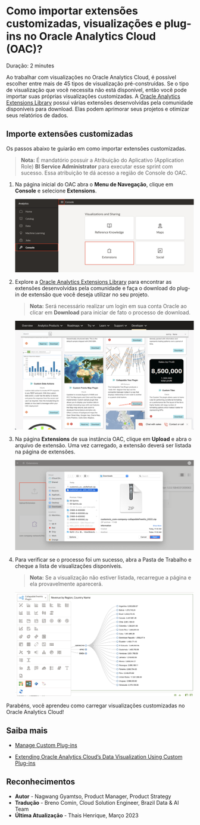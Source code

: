 # Como importar extensões customizadas, visualizações e plug-ins no Oracle Analytics Cloud (OAC)?

Duração: 2 minutes

Ao trabalhar com visualizações no Oracle Analytics Cloud, é possível escolher entre mais de 45 tipos de visualização pré-construídas. Se o tipo de visualização que você necessita não está disponível, então você pode importar suas próprias visualizações customizadas. A [Oracle Analytics Extensions Library](https://www.oracle.com/business-analytics/data-visualization/extensions/) possui várias extensões desenvolvidas pela comunidade disponíveis para download. Elas podem aprimorar seus projetos e otimizar seus relatórios de dados.

## Importe extensões customizadas
Os passos abaixo te guiarão em como importar extensões customizadas.

>**Nota:** É mandatório possuir a Atribuição do Aplicativo (Application Role) **BI Service Administrator** para executar esse sprint com sucesso. Essa atribuição te dá acesso a região de Console do OAC.

1. Na página inicial do OAC abra o **Menu de Navegação**, clique em **Console** e selecione **Extensions**.

    ![Console extensions](images/console-extension.png)

2. Explore a [Oracle Analytics Extensions Library](https://www.oracle.com/business-analytics/data-visualization/extensions/) para encontrar as extensões desenvolvidas pela comunidade e faça o download do plug-in de extensão que você deseja utilizar no seu projeto.
    >**Nota:** Será necessário realizar um login em sua conta Oracle ao clicar em **Download** para iniciar de fato o processo de download.

    ![Download](images/download-extension.png)

3. Na página **Extensions** de sua instância OAC, clique em **Upload**  e abra o arquivo de extensão. Uma vez carregado, a extensão deverá ser listada na página de extensões.

    ![Upload extension](images/upload-extension.png)

4. Para verificar se o processo foi um sucesso, abra a Pasta de Trabalho e cheque a lista de visualizações disponíveis.
    >**Nota:** Se a visualização não estiver listada, recarregue a página e ela provavelmente aparecerá.

    ![Visualizations list](images/visualization-list.png)

Parabéns, você aprendeu como carregar visualizações customizadas no Oracle Analytics Cloud!

## Saiba mais

* [Manage Custom Plug-ins](https://docs.oracle.com/en/cloud/paas/analytics-cloud/acubi/manage-custom-plug-ins.html)

* [Extending Oracle Analytics Cloud’s Data
Visualization Using Custom Plug-ins](https://analyticsanddatasummit.org/wp-content/uploads/2019/06/TechCasts-How-to-Use-OAC-Data-Viz-Plug.pdf)

## Reconhecimentos
* **Autor** - Nagwang Gyamtso, Product Manager, Product Strategy
* **Tradução** - Breno Comin, Cloud Solution Engineer, Brazil Data & AI Team
* **Última Atualização** - Thais Henrique,  Março 2023

